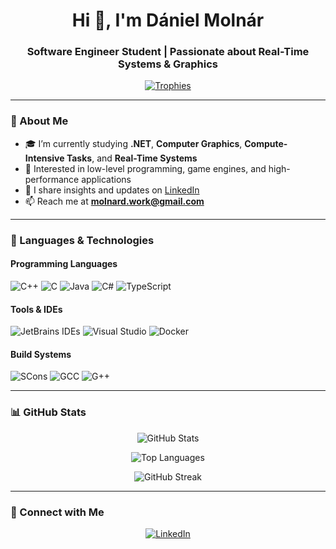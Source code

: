 <h1 align="center">Hi 👋, I'm Dániel Molnár</h1>
<h3 align="center">Software Engineer Student | Passionate about Real-Time Systems & Graphics</h3>

<p align="center">
  <a href="https://github.com/danielmoln">
    <img src="https://github-profile-trophy.vercel.app/?username=danielmoln&theme=algolia&row=1&column=7" alt="Trophies" />
  </a>
</p>

---

### 🚀 About Me

- 🎓 I’m currently studying **.NET**, **Computer Graphics**, **Compute-Intensive Tasks**, and **Real-Time Systems**
- 🧠 Interested in low-level programming, game engines, and high-performance applications
- 📝 I share insights and updates on [LinkedIn](https://www.linkedin.com/in/d%C3%A1niel-moln%C3%A1r-580089248/)
- 📫 Reach me at **molnard.work@gmail.com**

---

### 🧰 Languages & Technologies

#### Programming Languages
![C++](https://img.shields.io/badge/-C++-00599C?style=flat&logo=cplusplus&logoColor=white)
![C](https://img.shields.io/badge/-C-555555?style=flat&logo=c&logoColor=A8B9CC)
![Java](https://img.shields.io/badge/-Java-007396?style=flat&logo=java&logoColor=white)
![C#](https://img.shields.io/badge/-C%23-239120?style=flat&logo=csharp&logoColor=white)
![TypeScript](https://img.shields.io/badge/-TypeScript-3178C6?style=flat&logo=typescript&logoColor=white)

#### Tools & IDEs
![JetBrains IDEs](https://img.shields.io/badge/-JetBrains-000000?style=flat&logo=jetbrains&logoColor=white)
![Visual Studio](https://img.shields.io/badge/-Visual%20Studio-5C2D91?style=flat&logo=visualstudio&logoColor=white)
![Docker](https://img.shields.io/badge/-Docker-2496ED?style=flat&logo=docker&logoColor=white)

#### Build Systems
![SCons](https://img.shields.io/badge/-SCons-000000?style=flat&logo=python&logoColor=white)
![GCC](https://img.shields.io/badge/-GCC-353a3d?style=flat&logo=gnu&logoColor=white)
![G++](https://img.shields.io/badge/-G++-f34b7d?style=flat&logo=gnu&logoColor=white)

---

### 📊 GitHub Stats

<p align="center">
  <img src="https://github-readme-stats.vercel.app/api?username=danielmoln&show_icons=true&theme=tokyonight" alt="GitHub Stats" />
</p>
<p align="center">
  <img src="https://github-readme-stats.vercel.app/api/top-langs?username=danielmoln&layout=compact&theme=tokyonight" alt="Top Languages" />
</p>
<p align="center">
  <img src="https://github-readme-streak-stats.herokuapp.com/?user=danielmoln&theme=tokyonight" alt="GitHub Streak" />
</p>

---

### 🔗 Connect with Me

<p align="center">
  <a href="https://linkedin.com/in/dániel-molnár-580089248" target="_blank">
    <img src="https://img.shields.io/badge/LinkedIn-0077B5?style=flat&logo=linkedin&logoColor=white" alt="LinkedIn" />
  </a>
</p>
